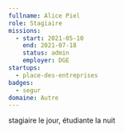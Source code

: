 ```yaml
---
fullname: Alice Piel
role: Stagiaire
missions:
  - start: 2021-05-10
    end: 2021-07-18
    status: admin
    employer: DGE
startups:
  - place-des-entreprises
badges:
  - segur
domaine: Autre
---
```


stagiaire le jour, étudiante la nuit
